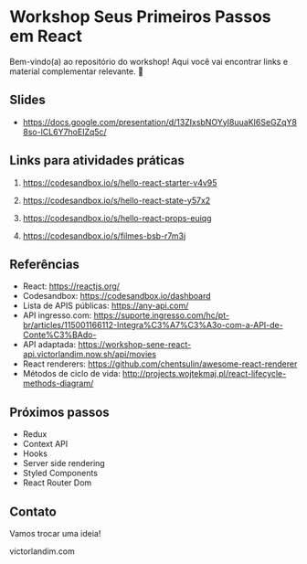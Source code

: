 # Workshop Seus Primeiros Passos em React

Bem-vindo(a) ao repositório do workshop! Aqui você vai encontrar links e material complementar relevante. 🙂

## Slides

- https://docs.google.com/presentation/d/13ZIxsbNOYyI8uuaKI6SeGZqY88so-lCL6Y7hoEIZq5c/

## Links para atividades práticas

1. https://codesandbox.io/s/hello-react-starter-v4v95

2. https://codesandbox.io/s/hello-react-state-y57x2

3. https://codesandbox.io/s/hello-react-props-euiqg

4. https://codesandbox.io/s/filmes-bsb-r7m3j

## Referências

- React: https://reactjs.org/
- Codesandbox: https://codesandbox.io/dashboard
- Lista de APIS públicas: https://any-api.com/
- API ingresso.com: https://suporte.ingresso.com/hc/pt-br/articles/115001166112-Integra%C3%A7%C3%A3o-com-a-API-de-Conte%C3%BAdo-
- API adaptada: https://workshop-sene-react-api.victorlandim.now.sh/api/movies
- React renderers: https://github.com/chentsulin/awesome-react-renderer
- Métodos de ciclo de vida: http://projects.wojtekmaj.pl/react-lifecycle-methods-diagram/

## Próximos passos

- Redux
- Context API
- Hooks
- Server side rendering
- Styled Components
- React Router Dom

## Contato

Vamos trocar uma ideia!

victorlandim.com
